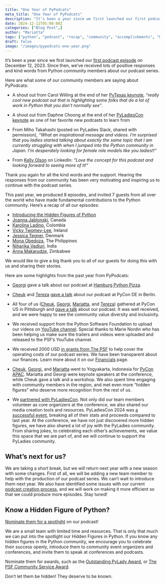 ```yaml
---
title: "One Year of PyPodcats"
meta_title: "One Year of PyPodcats"
description: "It’s been a year since we first launched our first podcast episode on December 12, 2023. Since then, we’ve received lots of positive responses and kind words from Python community members about our podcast series."
date: 2024-12-12T05:00:00Z
categories: ["Blog Post",]
author: "Mariatta"
tags: ["python", "podcast", "recap", "community", "accomplishments", "highlights"]
draft: false
image: "/images/pypodcats-one-year.png"
---
```


It’s been a year since we first launched our [first podcast episode](/episodes/ep-0) on December 12, 2023.
Since then, we’ve received lots of positive responses and kind words from Python community
members about our podcast series.

Here are what some of our community members are saying about PyPodcats:

- A shout out from Carol Willing at the end of her [PyTexas keynote](https://www.youtube.com/watch?v=Ww2-Cw9qnmE),
  *“really cool new podcast out that is highlighting some folks that do a 
  lot of work in Python that you don’t normally see”*.

- A shout out from Daphne Choong at the end of her [PyLadiesCon keynote](https://www.youtube.com/watch?v=CO5zo16Uyl4&list=PLOItnwPQ-eHxWh6Af6xRuKprSk_OBU0cL&index=24) as one
  of her favorite new podcasts to learn from

- From Miho Takahashi (posted on PyLadies Slack, shared with permission),
  *“What an inspirational message and videos. I'm surprised that you ladies started
  talking about exactly the same topic that I am currently struggling with when I jumped
  into the Python community in Japan. I'm desperately looking for female role models like you ladies!!“*

- From [Kelly Olson](https://www.linkedin.com/feed/update/urn:li:ugcPost:7162823854682292224?commentUrn=urn%3Ali%3Acomment%3A%28ugcPost%3A7162823854682292224%2C7162965782455312384%29&dashCommentUrn=urn%3Ali%3Afsd_comment%3A%287162965782455312384%2Curn%3Ali%3AugcPost%3A7162823854682292224%29)
  on LinkedIn: *“Love the concept for this podcast and looking forward
  to seeing more of it!“*

Thank you again for all the kind words and the support. Hearing the responses from our
community has been very motivating and inspiring us to continue with the podcast series.

This past year, we produced 8 episodes, and invited 7 guests from all over the world
who have made fundamental contributions to the Python community. Here’s a recap of all our episodes:

- [Introducing the Hidden Figures of Python](/episodes/ep-0/)
- [Joanna Jablonski](/episodes/ep-1), Canada
- [Karolina Ladino](/episodes/ep-2), Colombia
- [Vicky Twomey-Lee](/episodes/ep-3), Ireland
- [Jessica Tegner](/episodes/ep-4), Denmark
- [Mona Obedoza](/episodes/ep-5), The Philippines
- [Niharika Vadluri](/episodes/ep-6), India
- [Anna Makarudze](/episodes/ep-7), Zimbabwe

We would like to give a big thank you to all of our guests for doing this with us and sharing their stories.

Here are some highlights from the past year from PyPodcats:

- [Georgi](/hosts/georgi) gave a talk about our podcast at [Hamburg Python Pizza](https://www.youtube.com/live/0Fp_lQ1oimE?si=mDYiBv8pTb_cvqce&t=23974).

- [Cheuk](/hosts/cheuk) and [Tereza](/hosts/tereza) [gave a talk](https://www.youtube.com/watch?v=A4cNFup5fMc) about our podcast at PyCon DE in Berlin. 

- All four of us ([Cheuk](/hosts/cheuk), [Georgi](/hosts/georgi), [Mariatta](/hosts/mariatta), and [Tereza](/hosts/tereza)) gathered
  at PyCon US in Pittsburgh and [gave a talk](https://pypodcats.live/blog/pypodcats_at_pycon_us_2024/) about our podcast.
  It was well
  received, and we were happy to see the community value diversity and inclusivity.

- We received support from the Python Software Foundation to upload our videos on
  [YouTube channel](https://www.youtube.com/playlist?list=PLFIcqSiijitiLEA3qxumx_ba2LNdd_sgs). Special thanks to
  Marie Nordin who has been helping us make sure the trailers and videos were uploaded and released to the PSF’s YouTube channel.

- We received 2000 USD [in grants from The PSF](https://pypodcats.live/blog/thank_you_the_psf/) to help cover the operating costs
  of our podcast series. We have been transparent about our finances. Learn more about it on our [Financials](https://pypodcats.live/about/financials/) page.

- [Cheuk](/hosts/cheuk), [Georgi](/hosts/georgi), and [Mariatta](/hosts/mariatta) went to Yogyakarta,
  Indonesia for [PyCon APAC](https://2024-apac.pycon.id/). Mariatta and Georgi
  were keynote speakers at the conference, while Cheuk gave a talk and a workshop. We also spent time engaging with
  community members in the
  region, and met even more “hidden figures” who deserve more recognition from the rest of us.

- We [partnered with PyLadiesCon](https://pypodcats.live/blog/pypodcats_supports_pyladiescon/). Not only did our team
  members volunteer as core organizers at the conference, we also
  shared our media creation tools and resources. PyLadiesCon 2024 was [a successful event](https://conference.pyladies.com/news/pyladiescon-ends/), breaking all of their stats
  and proceeds compared to last year. At the conference, we have not just discovered more hidden figures, we have also
  shared a lot of joy with the PyLadies community. From sharing jokes, to celebrating each other’s achievements, we
  value this space that we are part of, and we will continue to support the PyLadies community.

## What’s next for us? 

We are taking a short break, but we will return next year with a new
season with some changes. First of all, we will be adding a new team member
to help with the production of our podcast series. We can’t wait to introduce them next year.
We also have identified some issues with our current [podcast creation process](https://pypodcats.live/about/process/), and we
will work on making it more efficient so that we could produce more episodes.
Stay tuned!

## Know a Hidden Figure of Python?

[Nominate them for a spotlight](https://forms.gle/AmQisFWDE4S94AAr9) on our podcast!

We are a small team with limited time and resources. That is only that much we can put into the
spotlight our Hidden Figures in Python. If you know any hidden figures in the Python community,
we encourage you to celebrate their success openly, introduce them to community event organizers
and conferences, and invite them to speak at conferences and podcasts.

Nominate them for awards, such as the [Outstanding PyLady Award](https://kit.pyladies.com/en/latest/global/award.html),
or [The PSF Community Service Award](https://www.python.org/community/awards/psf-awards/).

Don’t let them be hidden! They deserve to be known. 


